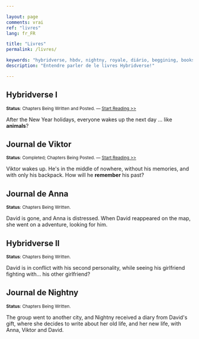 ```yaml
---

layout: page
comments: vrai
ref: "livres"
lang: fr_FR

title: "Livres"
permalink: /livres/

keywords: "hybridverse, hbdv, nightny, royale, diário, beggining, books, dragons, david, lotus, viktor, anna, cendres, felipe, kaotine"
description: "Entendre parler de le livres Hybridverse!"

---
```


## Hybridverse I
<small>**Status**: Chapters Being Written and Posted. — [Start Reading >>](/hbdv1/hbdv1-en-jan-01-01.html)</small>

After the New Year holidays, everyone wakes up the next day ... like **animals**?

## Journal de Viktor
<small>**Status**: Completed; Chapters Being Posted. — [Start Reading >>](/viktor/viktor-en-mar-05-01.html)</small>

Viktor wakes up. He's in the middle of nowhere, without his memories, and with only his backpack. How will he **remember** his past?

## Journal de Anna
<small>**Status**: Chapters Being Written.</small>

David is gone, and Anna is distressed. When David reappeared on the map, she went on a adventure, looking for him.

## Hybridverse II
<small>**Status**: Chapters Being Written.</small>

David is in conflict with his second personality, while seeing his girlfriend fighting with... his other girlfriend?

## Journal de Nightny
<small>**Status**: Chapters Being Written.</small>

The group went to another city, and Nightny received a diary from David's gift, where she decides to write about her old life, and her new life, with Anna, Viktor and David.
